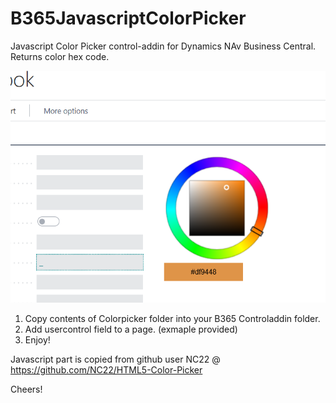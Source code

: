 # B365JavascriptColorPicker
Javascript Color Picker control-addin for Dynamics NAv Business Central. Returns color hex code.

![](ColorPicker/ColorPicker.png)

1. Copy contents of Colorpicker folder into your B365 Controladdin folder. 
2. Add usercontrol field to a page. (exmaple provided)
3. Enjoy!

Javascript part is copied from github user NC22 @ https://github.com/NC22/HTML5-Color-Picker


Cheers!

